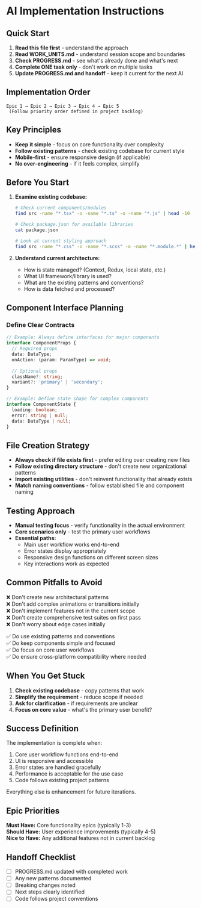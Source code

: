 # AI Implementation Instructions

## Quick Start
1. **Read this file first** - understand the approach
2. **Read WORK_UNITS.md** - understand session scope and boundaries
3. **Check PROGRESS.md** - see what's already done and what's next
4. **Complete ONE task only** - don't work on multiple tasks
5. **Update PROGRESS.md and handoff** - keep it current for the next AI

## Implementation Order
```
Epic 1 → Epic 2 → Epic 3 → Epic 4 → Epic 5
 (Follow priority order defined in project backlog)
```

## Key Principles
- **Keep it simple** - focus on core functionality over complexity
- **Follow existing patterns** - check existing codebase for current style
- **Mobile-first** - ensure responsive design (if applicable)
- **No over-engineering** - if it feels complex, simplify

## Before You Start
1. **Examine existing codebase:**
   ```bash
   # Check current components/modules
   find src -name "*.tsx" -o -name "*.ts" -o -name "*.js" | head -10
   
   # Check package.json for available libraries
   cat package.json
   
   # Look at current styling approach
   find src -name "*.css" -o -name "*.scss" -o -name "*.module.*" | head -5
   ```

2. **Understand current architecture:**
    - How is state managed? (Context, Redux, local state, etc.)
    - What UI framework/library is used?
    - What are the existing patterns and conventions?
    - How is data fetched and processed?

## Component Interface Planning

### Define Clear Contracts
```typescript
// Example: Always define interfaces for major components
interface ComponentProps {
  // Required props
  data: DataType;
  onAction: (param: ParamType) => void;
  
  // Optional props
  className?: string;
  variant?: 'primary' | 'secondary';
}

// Example: Define state shape for complex components  
interface ComponentState {
  loading: boolean;
  error: string | null;
  data: DataType | null;
}
```

## File Creation Strategy
- **Always check if file exists first** - prefer editing over creating new files
- **Follow existing directory structure** - don't create new organizational patterns
- **Import existing utilities** - don't reinvent functionality that already exists
- **Match naming conventions** - follow established file and component naming

## Testing Approach
- **Manual testing focus** - verify functionality in the actual environment
- **Core scenarios only** - test the primary user workflows
- **Essential paths:**
    - Main user workflow works end-to-end
    - Error states display appropriately
    - Responsive design functions on different screen sizes
    - Key interactions work as expected

## Common Pitfalls to Avoid
❌ Don't create new architectural patterns  
❌ Don't add complex animations or transitions initially  
❌ Don't implement features not in the current scope  
❌ Don't create comprehensive test suites on first pass  
❌ Don't worry about edge cases initially

✅ Do use existing patterns and conventions  
✅ Do keep components simple and focused  
✅ Do focus on core user workflows  
✅ Do ensure cross-platform compatibility where needed

## When You Get Stuck
1. **Check existing codebase** - copy patterns that work
2. **Simplify the requirement** - reduce scope if needed
3. **Ask for clarification** - if requirements are unclear
4. **Focus on core value** - what's the primary user benefit?

## Success Definition
The implementation is complete when:
1. Core user workflow functions end-to-end
2. UI is responsive and accessible
3. Error states are handled gracefully
4. Performance is acceptable for the use case
5. Code follows existing project patterns

Everything else is enhancement for future iterations.

## Epic Priorities
**Must Have:** Core functionality epics (typically 1-3)  
**Should Have:** User experience improvements (typically 4-5)  
**Nice to Have:** Any additional features not in current backlog

## Handoff Checklist
- [ ] PROGRESS.md updated with completed work
- [ ] Any new patterns documented
- [ ] Breaking changes noted
- [ ] Next steps clearly identified
- [ ] Code follows project conventions